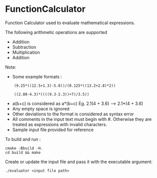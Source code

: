 # FunctionCalculator
Function Calculator used to evaluate mathematical expressions.

The following arithmetic operations are supported
* Addition
* Subtraction
* Multiplication
* Addition

Note:
* Some example formats :
```
    (9.25*((12.5+1.3)-5.8))/(0.125*((13.2+2.8)*2))
    
    ((2.80-4.3)*((((9.3-2.3))+7)/3.5))
```
* a(b+c) is considered as a*(b+c) Eg. 2.1(4 + 3.6) --> 2.1*(4 + 3.6)
* Any empty space is ignored
* Other deviations to the format is considered as syntax error
* All comments in the input text must begin with #. 
    Otherwise they are treated as expressions with invalid characters.
* Sample input file provided for reference

To build and run :

```
cmake -Bbuild -H.
cd build && make 
```

Create or update the input file and pass it with the executable argument:
```
./evaluator <input file path>
```

